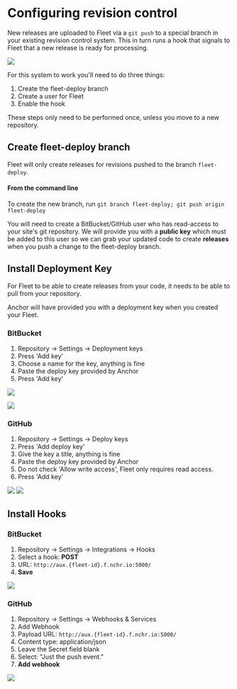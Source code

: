 # Configuring revision control

New releases are uploaded to Fleet via a `git push` to a special branch in your existing revision control system. This in turn runs a hook that signals to Fleet that a new release is ready for processing.

![](/getting-started/fleet-push-release.png)

For this system to work you'll need to do three things:

 1. Create the fleet-deploy branch
 1. Create a user for Fleet
 1. Enable the hook

These steps only need to be performed once, unless you move to a new repository.

## Create fleet-deploy branch
Fleet will only create releases for revisions pushed to the branch ``fleet-deploy``.

#### From the command line

To create the new branch, run `git branch fleet-deploy; git push origin fleet-deploy`

You will need to create a BitBucket/GitHub user who has read-access
to your site's git repository. We will provide you with a **public key** which must be added to this user so we can grab your updated code to create **releases** when you push a change to the fleet-deploy branch.

## Install Deployment Key

For Fleet to be able to create releases from your code, it needs to be able to
pull from your repository.

Anchor will have provided you with a deployment key when you created your Fleet.

### BitBucket

 1. Repository -> Settings -> Deployment keys
 1. Press 'Add key'
 1. Choose a name for the key, anything is fine
 1. Paste the deploy key provided by Anchor
 1. Press 'Add key'

![](/getting-started/deploy-key-bitbucket1.png)

![](/getting-started/deploy-key-bitbucket2.png)

### GitHub

 1. Repository -> Settings -> Deploy keys
 1. Press 'Add deploy key'
 1. Give the key a title, anything is fine
 1. Paste the deploy key provided by Anchor
 1. Do not check 'Allow write access', Fleet only requires read access.
 1. Press 'Add key'

 ![](/getting-started/deploy-key-github1.png)
 ![](/getting-started/deploy-key-github2.png)

## Install Hooks

### BitBucket

 1. Repository -> Settings -> Integrations -> Hooks
 2. Select a hook: **POST**
 3. URL: ``http://aux.{fleet-id}.f.nchr.io:5000/``
 4. **Save**

![](/getting-started/bitbucket-post-hook.png)

### GitHub

 1. Repository -> Settings -> Webhooks & Services
 2. Add Webhook
 3. Payload URL: ``http://aux.{fleet-id}.f.nchr.io:5000/``
 4. Content type: application/json
 5. Leave the Secret field blank
 6. Select: "Just the push event."
 7. **Add webhook**

![](/getting-started/post-hook-github.png)
